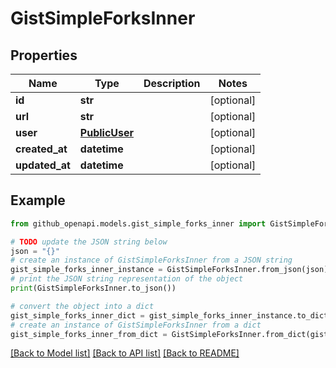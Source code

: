 # GistSimpleForksInner


## Properties

Name | Type | Description | Notes
------------ | ------------- | ------------- | -------------
**id** | **str** |  | [optional] 
**url** | **str** |  | [optional] 
**user** | [**PublicUser**](PublicUser.md) |  | [optional] 
**created_at** | **datetime** |  | [optional] 
**updated_at** | **datetime** |  | [optional] 

## Example

```python
from github_openapi.models.gist_simple_forks_inner import GistSimpleForksInner

# TODO update the JSON string below
json = "{}"
# create an instance of GistSimpleForksInner from a JSON string
gist_simple_forks_inner_instance = GistSimpleForksInner.from_json(json)
# print the JSON string representation of the object
print(GistSimpleForksInner.to_json())

# convert the object into a dict
gist_simple_forks_inner_dict = gist_simple_forks_inner_instance.to_dict()
# create an instance of GistSimpleForksInner from a dict
gist_simple_forks_inner_from_dict = GistSimpleForksInner.from_dict(gist_simple_forks_inner_dict)
```
[[Back to Model list]](../README.md#documentation-for-models) [[Back to API list]](../README.md#documentation-for-api-endpoints) [[Back to README]](../README.md)


